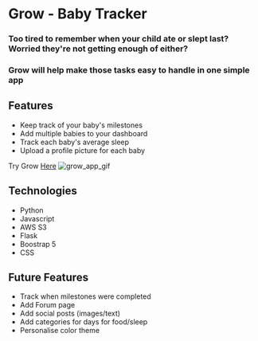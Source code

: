 # Grow - Baby Tracker
### Too tired to remember when your child ate or slept last? Worried they're not getting enough of either?
### Grow will help make those tasks easy to handle in one simple app

## Features
- Keep track of your baby's milestones
- Add multiple babies to your dashboard
- Track each baby's average sleep
- Upload a profile picture for each baby

Try Grow [Here](https://mysterious-waters-13860.herokuapp.com/)
![grow_app_gif](https://user-images.githubusercontent.com/96599667/167231081-ac9c034d-e280-4a90-84eb-0850538051bc.gif)

## Technologies
- Python
- Javascript
- AWS S3
- Flask
- Boostrap 5
- CSS


## Future Features
- Track when milestones were completed
- Add Forum page
- Add social posts (images/text)
- Add categories for days for food/sleep
- Personalise color theme
